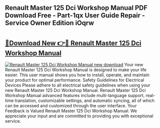 ## Renault Master 125 Dci Workshop Manual PDF Download Free - Part-1qx User Guide Repair - Service Owner Edition iOqrw

# <h2><a href="http://bc53547.oget.top/?id=Renault+Master+125+Dci+Workshop+Manual">🔗Download New 👉🔴 Renault Master 125 Dci Workshop Manual</a></h2>

[![Renault Master 125 Dci Workshop Manual new download](https://i.imgur.com/5g1atiW.png)](http://bc53547.oget.top/?id=Renault+Master+125+Dci+Workshop+Manual)
Your new Renault Master 125 Dci Workshop Manual is designed to make your life easier. This user manual shows you how to install, operate, and maintain your product for optimal performance. Safety Guidelines for Electrical Devices Please adhere to all electrical safety guidelines when using your new Renault Master 125 Dci Workshop Manual. Renault Master 125 Dci Workshop Manual advanced features include multi-language support, real-time translation, customizable settings, and automatic syncing, all of which can be accessed and customized through the user interface. Your Feedback is Valued Renault Master 125 Dci Workshop Manual. We appreciate your input and are committed to providing you with exceptional service.
